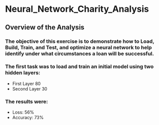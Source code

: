 # Neural_Network_Charity_Analysis

## Overview of the Analysis
### The objective of this exercise is to demonstrate how to Load, Build, Train, and Test, and optimize a neural network to help identify under what circumstances a loan will be successful.

### The first task was to load and train an initial model using two hidden layers:
- First Layer 80
- Second Layer 30

### The results were:
- Loss: 56%
- Accuracy: 73%
